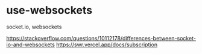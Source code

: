 # use-websockets

socket.io, websockets

https://stackoverflow.com/questions/10112178/differences-between-socket-io-and-websockets
https://swr.vercel.app/docs/subscription
